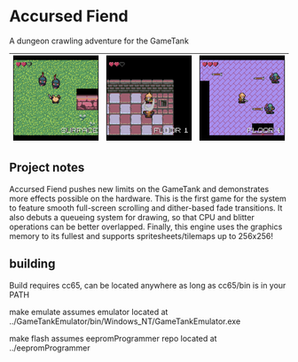 # Accursed Fiend

A dungeon crawling adventure for the GameTank

| ![Recoiling after being attacked by a rat](screenshots/screenshot_00.bmp) | ![Fighting a bat near the stairs to the next level](screenshots/screenshot_01.bmp) | ![Avoiding a flurry of arrows](screenshots/screenshot_02.bmp) |
|-----------------|--------------------|--------------------|

## Project notes

Accursed Fiend pushes new limits on the GameTank and demonstrates more effects possible on the hardware.
This is the first game for the system to feature smooth full-screen scrolling and dither-based fade transitions.
It also debuts a queueing system for drawing, so that CPU and blitter operations can be better overlapped.
Finally, this engine uses the graphics memory to its fullest and supports spritesheets/tilemaps up to 256x256!

## building

Build requires cc65, can be located anywhere as long as cc65/bin is in your PATH

make emulate assumes emulator located at ../GameTankEmulator/bin/Windows_NT/GameTankEmulator.exe

make flash assumes eepromProgrammer repo located at ../eepromProgrammer